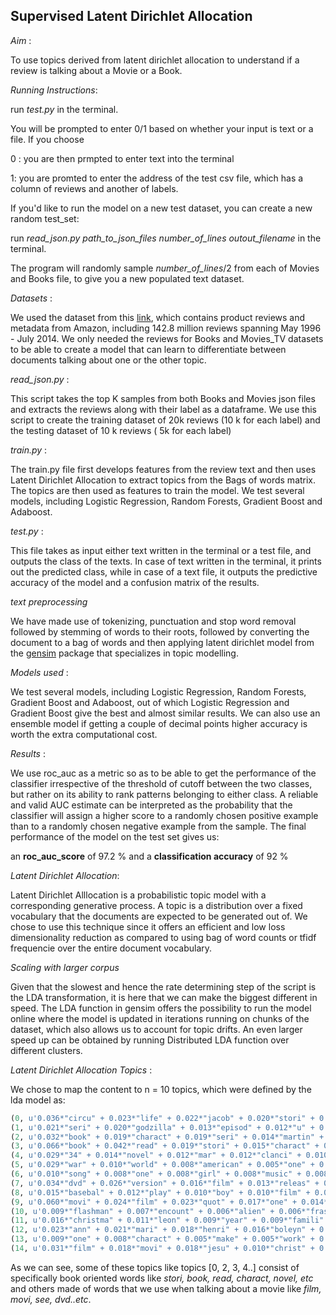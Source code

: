 ## Supervised Latent Dirichlet Allocation

*Aim* : 

To use topics derived from latent dirichlet allocation to understand if a review is talking about a Movie or a Book.

*Running Instructions*:

run *test.py* in the terminal. 

You will be prompted to enter 0/1 based on whether your input is text or a file. If you choose

0 : you are then prmpted to enter text into the terminal

1: you are promted to enter the address of the test csv file, which has a column of reviews and another of labels.

If you'd like to run the model on a new test dataset, you can create a new random test_set:

run *read_json.py path_to_json_files number_of_lines outout_filename* in the terminal.

The program will randomly sample *number_of_lines*/2 from each of Movies and Books file, to give you a new populated text dataset.

*Datasets* : 

We used the dataset from this [link](http://jmcauley.ucsd.edu/data/amazon/links.html), which contains product reviews and metadata from Amazon, including 142.8 million reviews spanning May 1996 - July 2014. We only needed the reviews for Books and Movies_TV datasets to be able to create a model that can learn to differentiate between documents talking about one or the other topic.

*read_json.py* : 

This script takes the top K samples from both Books and Movies json files and extracts the reviews along with their label as a dataframe. We use this script to create the training dataset of 20k reviews (10 k for each label) and the testing dataset of 10 k reviews ( 5k for each label)

*train.py* : 

The train.py file first develops features from the review text and then uses Latent Dirichlet Allocation to extract topics from the Bags of words matrix. The topics are then used as features to train the model. We test several models, including Logistic Regression, Random Forests, Gradient Boost and Adaboost.

*test.py* :

This file takes as input either text written in the terminal or a test file, and outputs the class of the texts. In case of text written in the terminal, it prints out the predicted class, while in case of a text file, it outputs the predictive accuracy of the model and a confusion matrix of the results.

*text preprocessing*

We have made use of tokenizing, punctuation and stop word removal followed by stemming of words to their roots, followed by converting the document to a bag of words and then applying latent dirichlet model from the [gensim](https://radimrehurek.com/gensim/index.html) package that specializes in topic modelling.

*Models used* : 

We test several models, including Logistic Regression, Random Forests, Gradient Boost and Adaboost, out of which Logistic Regression and Gradient Boost give the best and almost similar results. We can also use an ensemble model if getting a couple of decimal points higher accuracy is worth the extra computational cost.

*Results* :

We use roc_auc as a metric so as to be able to get the performance of the classifier irrespective of the threshold of cutoff between the two classes, but rather on its ability to rank patterns belonging to either class. A reliable and valid AUC estimate can be interpreted as the probability that the classifier will assign a higher score to a randomly chosen positive example than to a randomly chosen negative example from the sample. The final performance of the model on the test set gives us:

an **roc_auc_score** of
97.2 %
and a **classification accuracy** of
92 %

*Latent Dirichlet Allocation*:

Latent Dirichlet Alllocation is a probabilistic topic model with a corresponding generative process. A topic is a distribution over a fixed vocabulary that the documents are expected to be generated out of. We chose to use this technique since it offers an efficient and low loss dimensionality reduction as compared to using bag of word counts or tfidf frequencie over the entire document vocabulary. 

*Scaling with larger corpus*

Given that the slowest and hence the rate determining step of the script is the LDA transformation, it is here that we can make the biggest different in speed. The LDA function in gensim offers the possibility to run the model online where the model is updated in iterations running on chunks of the dataset, which also allows us to account for topic drifts. An even larger speed up can be obtained by running Distributed LDA function over different clusters.

*Latent Dirichlet Allocation Topics* :

We chose to map the content to n = 10 topics, which were defined by the lda model as:

```python
(0, u'0.036*"circu" + 0.023*"life" + 0.022*"jacob" + 0.020*"stori" + 0.016*"love" + 0.014*"old" + 0.013*"eleph" + 0.013*"anim" + 0.011*"man" + 0.010*"water"')
(1, u'0.021*"seri" + 0.020*"godzilla" + 0.013*"episod" + 0.012*"u" + 0.010*"german" + 0.010*"war" + 0.010*"monster" + 0.009*"boat" + 0.007*"mothra" + 0.007*"show"')
(2, u'0.032*"book" + 0.019*"charact" + 0.019*"seri" + 0.014*"martin" + 0.009*"stori" + 0.009*"get" + 0.008*"one" + 0.008*"end" + 0.007*"like" + 0.007*"next"')
(3, u'0.066*"book" + 0.042*"read" + 0.019*"stori" + 0.015*"charact" + 0.015*"one" + 0.014*"like" + 0.012*"time" + 0.011*"good" + 0.011*"enjoy" + 0.011*"love"')
(4, u'0.029*"34" + 0.014*"novel" + 0.012*"mar" + 0.012*"clanci" + 0.010*"quot" + 0.009*"ship" + 0.008*"jack" + 0.007*"polit" + 0.007*"charact" + 0.006*"ryan"')
(5, u'0.029*"war" + 0.010*"world" + 0.008*"american" + 0.005*"one" + 0.005*"histori" + 0.005*"forc" + 0.005*"militari" + 0.004*"battl" + 0.004*"fight" + 0.004*"action"')
(6, u'0.010*"song" + 0.008*"one" + 0.008*"girl" + 0.008*"music" + 0.008*"get" + 0.008*"like" + 0.006*"love" + 0.006*"time" + 0.006*"best" + 0.006*"video"')
(7, u'0.034*"dvd" + 0.026*"version" + 0.016*"film" + 0.013*"releas" + 0.012*"edit" + 0.011*"ray" + 0.010*"1" + 0.010*"blu" + 0.010*"origin" + 0.009*"qualiti"')
(8, u'0.015*"basebal" + 0.012*"play" + 0.010*"boy" + 0.010*"film" + 0.008*"river" + 0.008*"team" + 0.007*"stand" + 0.006*"king" + 0.006*"snake" + 0.006*"game"')
(9, u'0.060*"movi" + 0.024*"film" + 0.023*"quot" + 0.017*"one" + 0.014*"watch" + 0.014*"great" + 0.013*"good" + 0.013*"like" + 0.010*"time" + 0.009*"love"')
(10, u'0.009*"flashman" + 0.007*"encount" + 0.006*"alien" + 0.006*"fraser" + 0.005*"maclean" + 0.005*"vincent" + 0.005*"close" + 0.005*"genet" + 0.005*"human" + 0.004*"one"')
(11, u'0.016*"christma" + 0.011*"leon" + 0.009*"year" + 0.009*"famili" + 0.008*"killer" + 0.008*"girl" + 0.007*"old" + 0.007*"rudolph" + 0.006*"santa" + 0.006*"young"')
(12, u'0.023*"ann" + 0.021*"mari" + 0.018*"henri" + 0.016*"boleyn" + 0.015*"hemingway" + 0.015*"histor" + 0.014*"king" + 0.014*"famili" + 0.012*"sister" + 0.012*"novel"')
(13, u'0.009*"one" + 0.008*"charact" + 0.005*"make" + 0.005*"work" + 0.005*"even" + 0.005*"life" + 0.005*"much" + 0.004*"seem" + 0.004*"well" + 0.004*"way"')
(14, u'0.031*"film" + 0.018*"movi" + 0.018*"jesu" + 0.010*"christ" + 0.009*"see" + 0.008*"gibson" + 0.007*"passion" + 0.007*"one" + 0.007*"peopl" + 0.006*"would"')
```

As we can see, some of these topics like topics [0, 2, 3, 4..] consist of specifically book oriented words like *stori, book, read, charact, novel, etc* and others made of words that we use when talking about a movie like *film, movi, see, dvd..etc*.